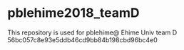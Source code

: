 # pblehime2018_teamD
This repository is used for pblehime@ Ehime Univ team D
56bc057c8e93e5ddb46cd9bb84b198cbd96bc4e0
